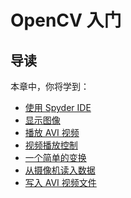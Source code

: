 # OpenCV 入门

导读
--------------------

本章中，你将学到：
* [使用 Spyder IDE](use_ide.md)
* [显示图像](show_image.md)
* [播放 AVI 视频](play_avi_video.md)
* [视频播放控制](video_playback_control.md)
* [一个简单的变换](simple_transformation.md)
* [从摄像机读入数据](data_from_camera.md)
* [写入 AVI 视频文件](write_into_video.md)
